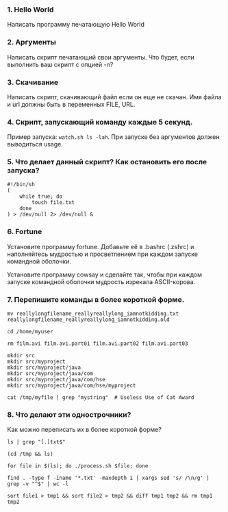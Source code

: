 ### 1. Hello World

Написать программу печатающую Hello World

<!--
```
#!/bin/sh
echo Hello World
```
-->

### 2. Аргументы

Написать скрипт печатающий свои аргументы. Что будет, если выполнить ваш скрипт с опцией -n?

<!--
#!/bin/sh
echo $@
-->

### 3. Скачивание

Написать скрипт, скачивающий файл если он еще не скачан. Имя файла и url должны быть в переменных FILE, URL.

<!---
```
#!/bin/sh

set -e

FILE=yandex.html
URL=http://ya.ru

if [[ ! -f $FILE ]]; then
    wget $URL -o $FILE
fi
```
-->

### 4. Скрипт, запускающий команду каждые 5 секунд. 

Пример запуска: `watch.sh ls -lah`.
При запуске без аргументов должен выводиться usage.

<!--
```
#!/bin/sh

set -e

if [[ $# == "0" ]]; then
    echo "usage: watch.sh CMD [ARGS...]"
    exit 1
fi

while true; do
    $@
    sleep 5
done
```
-->

### 5. Что делает данный скрипт? Как остановить его после запуска?

```
#!/bin/sh
(
    while true; do
        touch file.txt
    done
) > /dev/null 2> /dev/null &
```

### 6. Fortune

Установите программу fortune. Добавьте её в .bashrc (.zshrc) и наполняйтесь мудростью и просветлением при каждом запуске командной оболочки.

Установите программу cowsay и сделайте так, чтобы при каждом запуске командной оболочки мудрость изрекала ASCII-корова.

### 7. Перепишите команды в более короткой форме.

```
mv reallylongfilename_reallyreallylong_iamnotkidding.txt reallylongfilename_reallyreallylong_iamnotkidding.old
```
<!-- # mv reallylongfilename_reallyreallylong_iamnotkidding.{txt,old} -->

```
cd /home/myuser
```
<!-- # cd -->

```
rm film.avi film.avi.part01 film.avi.part02 film.avi.part03
```
<!-- # rm file.avi* -->

```
mkdir src
mkdir src/myproject
mkdir src/myproject/java
mkdir src/myproject/java/com
mkdir src/myproject/java/com/hse
mkdir src/myproject/java/com/hse/myproject
```
<!-- # mkdir -p src/myproject/java/com/hse/myproject -->

```
cat /tmp/myfile | grep "mystring"  # Useless Use of Cat Award
```
<!-- # grep mystring /tmp/myfile -->

### 8. Что делают эти однострочники? 

Как можно переписать их в более короткой форме?

```
ls | grep "[.]txt$"
```
<!--  # ls *.txt -->

```
(cd /tmp && ls)
```
<!-- # ls /tmp -->

```
for file in $(ls); do ./process.sh $file; done
```
<!-- # ls | xargs ./process.sh -->

```
find . -type f -iname '*.txt' -maxdepth 1 | xargs sed 's/ /\n/g' | grep -v "^$" | wc -l
```
<!-- # cat *.txt | wc -w -->

```
sort file1 > tmp1 && sort file2 > tmp2 && diff tmp1 tmp2 && rm tmp1 tmp2
```
<!-- # diff <(sort file1) <(sort file2) -->
